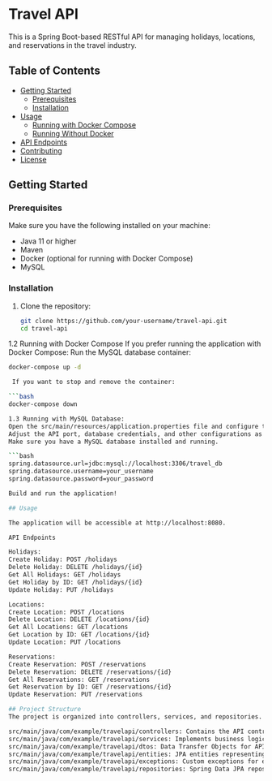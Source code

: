 # Travel API

This is a Spring Boot-based RESTful API for managing holidays, locations, and reservations in the travel industry.

## Table of Contents

- [Getting Started](#getting-started)
  - [Prerequisites](#prerequisites)
  - [Installation](#installation)
- [Usage](#usage)
  - [Running with Docker Compose](#running-with-docker-compose)
  - [Running Without Docker](#running-without-docker)
- [API Endpoints](#api-endpoints)
- [Contributing](#contributing)
- [License](#license)

## Getting Started

### Prerequisites

Make sure you have the following installed on your machine:

- Java 11 or higher
- Maven
- Docker (optional for running with Docker Compose)
- MySQL

### Installation

1. Clone the repository:

   ```bash
   git clone https://github.com/your-username/travel-api.git
   cd travel-api

1.2  Running with Docker Compose
If you prefer running the application with Docker Compose:
   Run the MySQL database container:

   ```bash
   docker-compose up -d

    If you want to stop and remove the container:

   ```bash
   docker-compose down

1.3 Running with MySQL Database:
Open the src/main/resources/application.properties file and configure the database connection properties:
Adjust the API port, database credentials, and other configurations as needed.
Make sure you have a MySQL database installed and running.

   ```bash
spring.datasource.url=jdbc:mysql://localhost:3306/travel_db
spring.datasource.username=your_username
spring.datasource.password=your_password

Build and run the application!

## Usage

The application will be accessible at http://localhost:8080.

API Endpoints

Holidays:
Create Holiday: POST /holidays
Delete Holiday: DELETE /holidays/{id}
Get All Holidays: GET /holidays
Get Holiday by ID: GET /holidays/{id}
Update Holiday: PUT /holidays

Locations:
Create Location: POST /locations
Delete Location: DELETE /locations/{id}
Get All Locations: GET /locations
Get Location by ID: GET /locations/{id}
Update Location: PUT /locations

Reservations:
Create Reservation: POST /reservations
Delete Reservation: DELETE /reservations/{id}
Get All Reservations: GET /reservations
Get Reservation by ID: GET /reservations/{id}
Update Reservation: PUT /reservations

## Project Structure
The project is organized into controllers, services, and repositories. The exception handling is centralized in the GlobalExceptionHandler class. The application uses ModelMapper for DTO conversion and Spring Data JPA for database interactions.

src/main/java/com/example/travelapi/controllers: Contains the API controllers.
src/main/java/com/example/travelapi/services: Implements business logic and data manipulation.
src/main/java/com/example/travelapi/dtos: Data Transfer Objects for API request and response.
src/main/java/com/example/travelapi/entities: JPA entities representing database tables.
src/main/java/com/example/travelapi/exceptions: Custom exceptions for error handling.
src/main/java/com/example/travelapi/repositories: Spring Data JPA repositories for database access.
